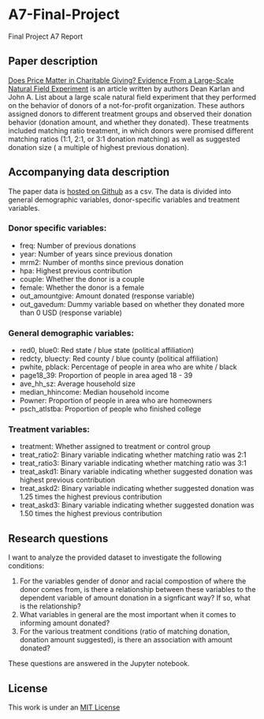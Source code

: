 # A7-Final-Project
Final Project A7 Report

## Paper description
[Does Price Matter in Charitable Giving? Evidence From a Large-Scale Natural Field Experiment](https://www.nber.org/papers/w12338) is an article written by authors Dean Karlan and John A. List about a large scale natural field experiment that they performed on the behavior of donors of a not-for-profit organization. These authors assigned donors to different treatment groups and observed their donation behavior (donation amount, and whether they donated). These treatments included matching ratio treatment, in which donors were promised different matching ratios (1:1, 2:1, or 3:1 donation matching) as well as suggested donation size ( a multiple of highest previous donation). 

## Accompanying data description 
The paper data is [hosted on Github](https://github.com/gsbDBI/ExperimentData/blob/master/Charitable/RawData/charitable.csv) as a csv. The data is divided into general demographic variables, donor-specific variables and treatment variables. 

### Donor specific variables:
- freq: Number of previous donations
- year: Number of years since previous donation 
- mrm2: Number of months since previous donation 
- hpa: Highest previous contribution
- couple: Whether the donor is a couple
- female: Whether the donor is a female
- out_amountgive: Amount donated (response variable)
- out_gavedum: Dummy variable based on whether they donated more than 0 USD (response variable)
### General demographic variables:
- red0, blue0: Red state / blue state (political affiliation)
- redcty, bluecty: Red county / blue county (political affiliation)
- pwhite, pblack: Percentage of people in area who are white / black 
- page18_39: Proportion of people in area aged 18 - 39
- ave_hh_sz: Average household size
- median_hhincome: Median household income
- Powner: Proportion of people in area who are homeowners
- psch_atlstba: Proportion of people who finished college
### Treatment variables:
- treatment: Whether assigned to treatment or control group
- treat_ratio2: Binary variable indicating whether matching ratio was 2:1
- treat_ratio3: Binary variable indicating whether matching ratio was 3:1
- treat_askd1: Binary variable indicating whether suggested donation was highest previous contribution
- treat_askd2: Binary variable indicating whether suggested donation was 1.25 times the highest previous contribution
- treat_askd3: Binary variable indicating whether suggested donation was 1.50 times the highest previous contribution

## Research questions 
I want to analyze the provided dataset to investigate the following conditions:
1. For the variables gender of donor and racial compostion of where the donor comes from, is there a
relationship between these variables to the dependent variable of amount donation in a signficant
way? If so, what is the relationship?
2. What variables in general are the most important when it comes to informing amount donated?
3. For the various treatment conditions (ratio of matching donation, donation amount suggested), is
there an association with amount donated?

These questions are answered in the Jupyter notebook. 

## License
This work is under an [MIT License](LICENSE)
